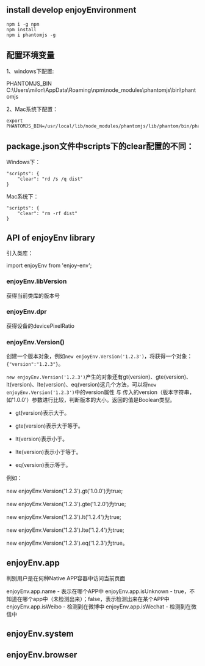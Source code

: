 

## install develop enjoyEnvironment

```
npm i -g npm
npm install
npm i phantomjs -g
```

## 配置环境变量

1、windows下配置:

PHANTOMJS_BIN  C:\Users\milon\AppData\Roaming\npm\node_modules\phantomjs\bin\phantomjs

2、Mac系统下配置：

```
export PHANTOMJS_BIN=/usr/local/lib/node_modules/phantomjs/lib/phantom/bin/phantomjs
```

## package.json文件中scripts下的clear配置的不同：

Windows下：

```
"scripts": {
    "clear": "rd /s /q dist"
}
```

Mac系统下：

```
"scripts": {
    "clear": "rm -rf dist"
}
```

## API of enjoyEnv library

引入类库：

import enjoyEnv from 'enjoy-env';

### enjoyEnv.libVersion

获得当前类库的版本号

### enjoyEnv.dpr

获得设备的devicePixelRatio

### enjoyEnv.Version()

创建一个版本对象，例如`new enjoyEnv.Version('1.2.3')`，将获得一个对象：`{"version":"1.2.3"}`。

`new enjoyEnv.Version('1.2.3')`产生的对象还有gt(version)、gte(version)、lt(version)、lte(version)、eq(version)这几个方法，可以将`new enjoyEnv.Version('1.2.3')`中的version属性 与 传入的version（版本字符串，如'1.0.0'）参数进行比较，判断版本的大小。返回的值是Boolean类型。

- gt(version)表示大于。

- gte(version)表示大于等于。

- lt(version)表示小于。

- lte(version)表示小于等于。

- eq(version)表示等于。

例如：

new enjoyEnv.Version('1.2.3').gt('1.0.0')为true;

new enjoyEnv.Version('1.2.3').gte('1.2.0')为true;

new enjoyEnv.Version('1.2.3').lt('1.2.4')为true;

new enjoyEnv.Version('1.2.3').lte('1.2.4')为true;

new enjoyEnv.Version('1.2.3').eq('1.2.3')为true。

## enjoyEnv.app

判别用户是在何种Native APP容器中访问当前页面

enjoyEnv.app.name - 表示在哪个APP中
enjoyEnv.app.isUnknown - true，不知道在哪个app中（未检测出来）；false，表示检测出来在某个APP中
enjoyEnv.app.isWeibo - 检测到在微博中
enjoyEnv.app.isWechat - 检测到在微信中

## enjoyEnv.system

## enjoyEnv.browser



